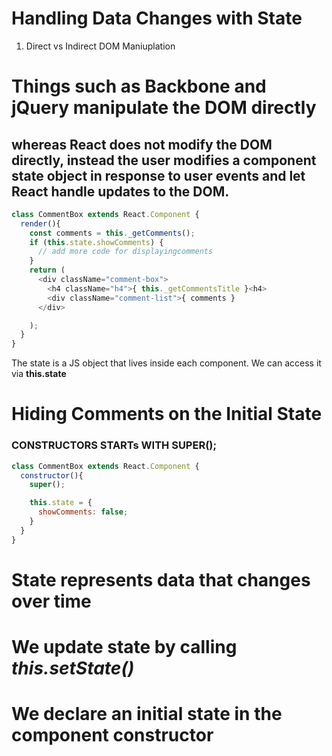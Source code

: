 # Handling Data Changes with State

1. Direct vs Indirect DOM Maniuplation

# Things such as Backbone and jQuery manipulate the DOM directly

## whereas React does not modify the DOM directly, instead the user modifies a component state object in response to user events and let React handle updates to the DOM.

```javascript
class CommentBox extends React.Component {
  render(){
    const comments = this._getComments();
    if (this.state.showComments) {
      // add more code for displayingcomments
    }
    return (
      <div className="comment-box">
        <h4 className="h4">{ this._getCommentsTitle }<h4>
        <div className="comment-list">{ comments }
      </div>

    );
  }
}
```
The state is a JS object that lives inside each component. We can access it via __this.state__

# Hiding Comments on the Initial State

###  CONSTRUCTORS STARTs WITH SUPER();
```javascript
class CommentBox extends React.Component {
  constructor(){
    super();

    this.state = {
      showComments: false;
    }
  }
}
```
# State represents data that changes over time

# We update state by calling *this.setState()*

# We declare an initial state in the component constructor
